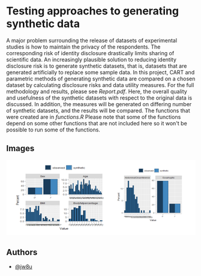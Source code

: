 
# Testing approaches to generating synthetic data

A major problem surrounding the release of datasets of experimental studies is how to maintain the privacy of the respondents. The corresponding risk of identity disclosure drastically limits sharing of scientific data. An increasingly plausible solution to reducing identity disclosure risk is to generate synthetic datasets, that is, datasets that are generated artificially to replace some sample data. In this project, CART and parametric methods of generating synthetic data are compared on a chosen dataset by calculating disclosure risks and data utility measures.
For the full methodology and results, please see *Report.pdf*. Here, the overall quality and usefulness of the synthetic datasets with respect to the original data is discussed. In addition, the measures will be generated on differing number of synthetic datasets, and the results will be compared.
The functions that were created are in *functions.R* Please note that some of the functions depend on some other functions that are not included here so it won't be possible to run some of the functions.

## Images
![Alt text](./images/Image1.png)


## Authors

- [@jw8u](https://www.github.com/jw8u)

